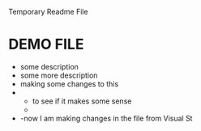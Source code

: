 Temporary Readme File
# DEMO FILE
- some description
- some more description
- making some changes to this
- - to see if it makes some sense
  - 
- -now I am making changes in the file from Visual St


